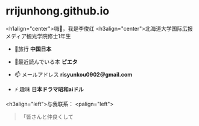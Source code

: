 # rrijunhong.github.io

 
<h1align="center">嗨👋，我是李俊红</h1>
<h3align="center">北海道大学国际広报メディア観光学院修士1年生</h3>

- 🔭旅行 **中国日本**

- 💬最近読んでいる本 **ピエタ**

- 📫 メールアドレス **risyunkou0902＠gmail.com**

- ⚡ 趣味 **日本ドラマ昭和aiドル**

<h3align="left">与我联系：</h3>
<palign="left">
</p>

> 「皆さんと仲良くして
